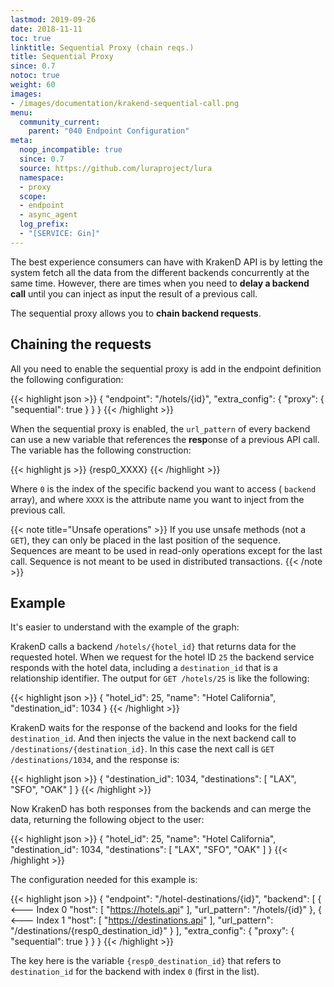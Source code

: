 ```yaml
---
lastmod: 2019-09-26
date: 2018-11-11
toc: true
linktitle: Sequential Proxy (chain reqs.)
title: Sequential Proxy
since: 0.7
notoc: true
weight: 60
images:
- /images/documentation/krakend-sequential-call.png
menu:
  community_current:
    parent: "040 Endpoint Configuration"
meta:
  noop_incompatible: true
  since: 0.7
  source: https://github.com/luraproject/lura
  namespace:
  - proxy
  scope:
  - endpoint
  - async_agent
  log_prefix:
  - "[SERVICE: Gin]"
---
```

The best experience consumers can have with KrakenD API is by letting the system fetch all the data from the different backends concurrently at the same time. However, there are times when you need to **delay a backend call** until you can inject as input the result of a previous call.

The sequential proxy allows you to **chain backend requests**.

## Chaining the requests
All you need to enable the sequential proxy is add in the endpoint definition the following configuration:

{{< highlight json >}}
{
    "endpoint": "/hotels/{id}",
    "extra_config": {
          "proxy": {
              "sequential": true
          }
      }
}
{{< /highlight >}}


When the sequential proxy is enabled, the `url_pattern` of every backend can use a new variable that references the **resp**onse of a previous API call. The variable has the following construction:

{{< highlight js >}}
{resp0_XXXX}
{{< /highlight >}}



Where `0` is the index of the specific backend you want to access ( `backend` array), and where `XXXX` is the attribute name you want to inject from the previous call.

{{< note title="Unsafe operations" >}}
If you use unsafe methods (not a `GET`), they can only be placed in the last position of the sequence. Sequences are meant to be used in read-only operations except for the last call. Sequence is not meant to be used in distributed transactions.
{{< /note >}}

## Example
It's easier to understand with the example of the graph:

KrakenD calls a backend `/hotels/{hotel_id}` that returns data for the requested hotel. When we request for the hotel ID `25` the backend service responds with the hotel data, including a `destination_id` that is a relationship identifier. The output for `GET /hotels/25` is like the following:

{{< highlight json >}}
{
    "hotel_id": 25,
    "name": "Hotel California",
    "destination_id": 1034
}
{{< /highlight >}}


KrakenD waits for the response of the backend and looks for the field `destination_id`. And then injects the value in the next backend call to `/destinations/{destination_id}`. In this case the next call is `GET /destinations/1034`, and the response is:

{{< highlight json >}}
{
    "destination_id": 1034,
    "destinations": [
        "LAX",
        "SFO",
        "OAK"
    ]
}
{{< /highlight >}}


Now KrakenD has both responses from the backends and can merge the data, returning the following object to the user:

{{< highlight json >}}
{
    "hotel_id": 25,
    "name": "Hotel California",
    "destination_id": 1034,
    "destinations": [
        "LAX",
        "SFO",
        "OAK"
    ]
}
{{< /highlight >}}


The configuration needed for this example is:

{{< highlight json >}}
{
    "endpoint": "/hotel-destinations/{id}",
    "backend": [
        { <--- Index 0
            "host": [
                "https://hotels.api"
            ],
            "url_pattern": "/hotels/{id}"
        },
        { <--- Index 1
            "host": [
                "https://destinations.api"
            ],
            "url_pattern": "/destinations/{resp0_destination_id}"
        }
    ],
    "extra_config": {
        "proxy": {
            "sequential": true
        }
    }
}
{{< /highlight >}}



The key here is the variable `{resp0_destination_id}` that refers to `destination_id` for the backend with index `0` (first in the list).
